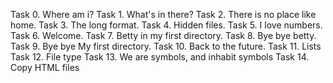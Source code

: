 Task 0. Where am i?
Task 1. What's in there?
Task 2. There is no place like home.
Task 3. The long format.
Task 4. Hidden files.
Task 5. I love numbers.
Task 6. Welcome.
Task 7. Betty in my first directory.
Task 8. Bye bye betty.
Task 9. Bye bye My first directory.
Task 10. Back to the future.
Task 11. Lists
Task 12. File type
Task 13. We are symbols, and inhabit symbols
Task 14. Copy HTML files
